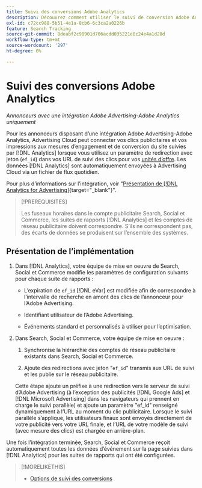 ```yaml
---
title: Suivi des conversions Adobe Analytics
description: Découvrez comment utiliser le suivi de conversion Adobe Analytics pour vos campagnes dans Adobe Advertising.
exl-id: c72cc988-5b51-4e1a-8cb6-6c3ca2a0226b
feature: Search Tracking
source-git-commit: 8deabf2c98901d706acdd035221e8c24e4a1d20d
workflow-type: tm+mt
source-wordcount: '297'
ht-degree: 0%

---
```


# Suivi des conversions Adobe Analytics

*Annonceurs avec une intégration Adobe Advertising-Adobe Analytics uniquement*

Pour les annonceurs disposant d’une intégration Adobe Advertising-Adobe Analytics, Advertising Cloud peut connecter vos clics publicitaires et vos impressions aux mesures d’engagement et de conversion du site suivies par [!DNL Analytics] lorsque vous utilisez un paramètre de redirection avec jeton (`ef_id`) dans vos URL de suivi des clics pour vos [unités d’offre](/help/search-social-commerce/glossary.md#a-b). Les données [!DNL Analytics] sont automatiquement envoyées à Advertising Cloud via un fichier de flux quotidien.

Pour plus d’informations sur l’intégration, voir &quot;[Présentation de [!DNL Analytics for Advertising]](https://experienceleague.adobe.com/docs/advertising/dsp/integrations/analytics/overview.html){target="_blank"}&quot;.

>[!PREREQUISITES]
>
> Les fuseaux horaires dans le compte publicitaire Search, Social et Commerce, les suites de rapports [!DNL Analytics] et les comptes de réseau publicitaire doivent correspondre. S’ils ne correspondent pas, des écarts de données se produisent sur l’ensemble des systèmes.

## Présentation de l’implémentation

1. Dans [!DNL Analytics], votre équipe de mise en oeuvre de Search, Social et Commerce modifie les paramètres de configuration suivants pour chaque suite de rapports :

   * L’expiration de `ef_id` [!DNL eVar] est modifiée afin de correspondre à l’intervalle de recherche en amont des clics de l’annonceur pour l’Adobe Advertising.

   * Identifiant utilisateur de l’Adobe Advertising.

   * Événements standard et personnalisés à utiliser pour l’optimisation.

1. Dans Search, Social et Commerce, votre équipe de mise en oeuvre :

   1. Synchronise la hiérarchie des comptes de réseau publicitaire existants dans Search, Social et Commerce.

   1. Ajoute des redirections avec jeton &quot;`ef_id`&quot; transmis aux URL de suivi et les publie sur le réseau publicitaire.

   Cette étape ajoute un préfixe à une redirection vers le serveur de suivi d’Adobe Advertising (à l’exception des publicités [!DNL Google Ads] et [!DNL Microsoft Advertising] dans les navigateurs qui prennent en charge le suivi parallèle) et ajoute un paramètre &quot;ef_id&quot; renseigné dynamiquement à l’URL au moment du clic publicitaire. Lorsque le suivi parallèle s’applique, les utilisateurs finaux sont envoyés directement de votre publicité vers votre URL finale, et l’URL de votre modèle de suivi (avec mesure des clics) est chargée en arrière-plan.

Une fois l’intégration terminée, Search, Social et Commerce reçoit automatiquement toutes les données d’événement sur la page suivies dans [!DNL Analytics] pour les suites de rapports qui ont été configurées.

>[!MORELIKETHIS]
>
>* [Options de suivi des conversions](conversion-tracking-about.md)
